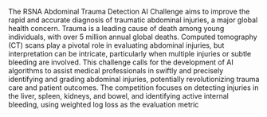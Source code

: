 The RSNA Abdominal Trauma Detection AI Challenge aims to improve the rapid and accurate 
diagnosis of traumatic abdominal injuries, a major global health concern. Trauma is a leading cause 
of death among young individuals, with over 5 million annual global deaths. Computed tomography 
(CT) scans play a pivotal role in evaluating abdominal injuries, but interpretation can be intricate, 
particularly when multiple injuries or subtle bleeding are involved. This challenge calls for the 
development of AI algorithms to assist medical professionals in swiftly and precisely identifying and 
grading abdominal injuries, potentially revolutionizing trauma care and patient outcomes. The 
competition focuses on detecting injuries in the liver, spleen, kidneys, and bowel, and identifying 
active internal bleeding, using weighted log loss as the evaluation metric
